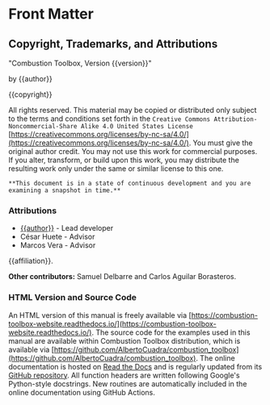 # Front Matter

## Copyright, Trademarks, and Attributions

"Combustion Toolbox, Version {{version}}"

by {{author}}

{{copyright}}

All rights reserved. This material may be copied or distributed only
subject to the terms and conditions set forth in the `Creative Commons
Attribution-Noncommercial-Share Alike 4.0 United States License`
[https://creativecommons.org/licenses/by-nc-sa/4.0/](https://creativecommons.org/licenses/by-nc-sa/4.0/).  You must
give the original author credit.  You may not use this work for
commercial purposes.  If you alter, transform, or build upon this
work, you may distribute the resulting work only under the same or
similar license to this one.

```{note}
**This document is in a state of continuous development and you are examining a snapshot in time.**
```

### Attributions

* [{{author}}](https://acuadralara.com/) - Lead developer
* César Huete - Advisor
* Marcos Vera - Advisor
  
{{affiliation}}.

**Other contributors:**
Samuel Delbarre and  Carlos Aguilar Borasteros.


### HTML Version and Source Code

An HTML version of this manual is freely available via [https://combustion-toolbox-website.readthedocs.io/](https://combustion-toolbox-website.readthedocs.io/). The source code for the examples used in this manual are available within Combustion Toolbox distribution, which is available via [https://github.com/AlbertoCuadra/combustion_toolbox](https://github.com/AlbertoCuadra/combustion_toolbox). The online documentation is hosted on [Read the Docs](https://combustion-toolbox-website.readthedocs.io) and is regularly updated from its [GitHub repository](https://github.com/AlbertoCuadra/combustion_toolbox_website). All function headers are written following Google's Python-style docstrings. New routines are automatically included in the online documentation using GitHub Actions.
